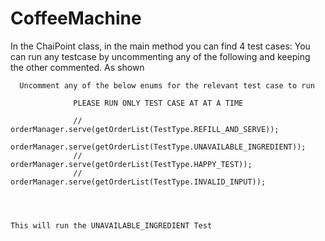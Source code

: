 # CoffeeMachine

In the ChaiPoint class, in the main method you can find 4 test cases:
You can run any testcase by uncommenting any of the following and keeping the other commented. As shown
        
      Uncomment any of the below enums for the relevant test case to run

                  PLEASE RUN ONLY TEST CASE AT AT A TIME

                  //        orderManager.serve(getOrderList(TestType.REFILL_AND_SERVE));
                  orderManager.serve(getOrderList(TestType.UNAVAILABLE_INGREDIENT));
                  //        orderManager.serve(getOrderList(TestType.HAPPY_TEST));
                  //        orderManager.serve(getOrderList(TestType.INVALID_INPUT));
        


    
    This will run the UNAVAILABLE_INGREDIENT Test
    
